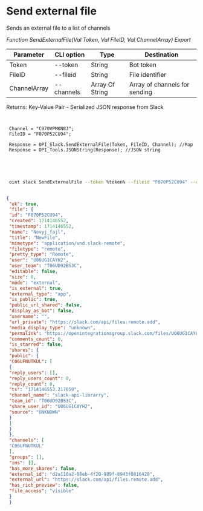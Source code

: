 ﻿---
sidebar_position: 4
---

# Send external file
 Sends an external file to a list of channels


*Function SendExternalFile(Val Token, Val FileID, Val ChannelArray) Export*

 | Parameter | CLI option | Type | Destination |
 |-|-|-|-|
 | Token | --token | String | Bot token |
 | FileID | --fileid | String | File identifier |
 | ChannelArray | --channels | Array Of String | Array of channels for sending |

 
 Returns: Key-Value Pair - Serialized JSON response from Slack

```bsl title="Code example"
	
 
 Channel = "C070VPMKN8J";
 FileID = "F070P52CU94";
 
 Response = OPI_Slack.SendExternalFile(Token, FileID, Channel); //Map
 Response = OPI_Tools.JSONString(Response); //JSON string
 

	
```

```sh title="CLI command example"
 
 oint slack SendExternalFile --token %token% --fileid "F070P52CU94" --channels %channels%


```


```json title="Result"

{
 "ok": true,
 "file": {
 "id": "F070P52CU94",
 "created": 1714146552,
 "timestamp": 1714146552,
 "name": "Novyj_fajl",
 "title": "NewFile",
 "mimetype": "application/vnd.slack-remote",
 "filetype": "remote",
 "pretty_type": "Remote",
 "user": "U06UG1CAYH2",
 "user_team": "T06UD92BS3C",
 "editable": false,
 "size": 0,
 "mode": "external",
 "is_external": true,
 "external_type": "app",
 "is_public": true,
 "public_url_shared": false,
 "display_as_bot": false,
 "username": "",
 "url_private": "https://slack.com/api/files.remote.add",
 "media_display_type": "unknown",
 "permalink": "https://openintegrationsgroup.slack.com/files/U06UG1CAYH2/F070P52CU94/novyj_fajl",
 "comments_count": 0,
 "is_starred": false,
 "shares": {
 "public": {
 "C06UFNUTKUL": [
 {
 "reply_users": [],
 "reply_users_count": 0,
 "reply_count": 0,
 "ts": "1714146553.217059",
 "channel_name": "slack-api-librarry",
 "team_id": "T06UD92BS3C",
 "share_user_id": "U06UG1CAYH2",
 "source": "UNKNOWN"
 }
 ]
 }
 },
 "channels": [
 "C06UFNUTKUL"
 ],
 "groups": [],
 "ims": [],
 "has_more_shares": false,
 "external_id": "d2a110a2-08eb-4f20-989f-8943f0816420",
 "external_url": "https://slack.com/api/files.remote.add",
 "has_rich_preview": false,
 "file_access": "visible"
 }
 }

```

